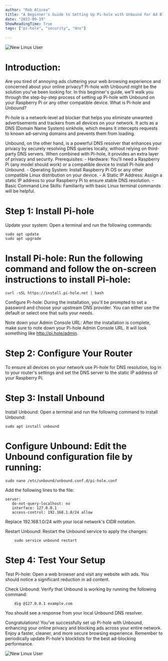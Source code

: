```yaml
---
author: "Rob Alicea"
title: "A Beginner's Guide to Setting Up Pi-hole with Unbound for Ad Blocking and Enhanced Privacy"
date: "2023-09-19"
ShowReadingTime: True
tags: ["pi-hole", "security", "dns"] 
    
---
```


![New Linux User](/img/4.png)

# Introduction:

Are you tired of annoying ads cluttering your web browsing experience and concerned about your online privacy? Pi-hole with Unbound might be the solution you've been looking for. In this beginner's guide, we'll walk you through the step-by-step process of setting up Pi-hole with Unbound on your Raspberry Pi or any other compatible device.
What is Pi-hole and Unbound?

Pi-hole is a network-level ad blocker that helps you eliminate unwanted advertisements and trackers from all devices on your network. It acts as a DNS (Domain Name System) sinkhole, which means it intercepts requests to known ad-serving domains and prevents them from loading.

Unbound, on the other hand, is a powerful DNS resolver that enhances your privacy by securely resolving DNS queries locally, without relying on third-party DNS servers. When combined with Pi-hole, it provides an extra layer of privacy and security.
Prerequisites:
    - Hardware: You'll need a Raspberry Pi (any model should work) or a           compatible device to install Pi-hole and Unbound.
    - Operating System: Install Raspberry Pi OS or any other compatible Linux distribution on your device.
    - A Static IP Address: Assign a static IP address to your Raspberry Pi to ensure stable DNS resolution.
    - Basic Command Line Skills: Familiarity with basic Linux terminal commands will be helpful.

# Step 1: Install Pi-hole

Update your system: Open a terminal and run the following commands:
```   
sudo apt update
sudo apt upgrade
```
# Install Pi-hole: Run the following command and follow the on-screen instructions to install Pi-hole:
```
curl -sSL https://install.pi-hole.net | bash
```
Configure Pi-hole: During the installation, you'll be prompted to set a password and choose your upstream DNS provider. You can either use the default or select one that suits your needs.

Note down your Admin Console URL: After the installation is complete, make sure to note down your Pi-hole Admin Console URL. It will look something like http://pi.hole/admin.

# Step 2: Configure Your Router

To ensure all devices on your network use Pi-hole for DNS resolution, log in to your router's settings and set the DNS server to the static IP address of your Raspberry Pi.

# Step 3: Install Unbound

Install Unbound: Open a terminal and run the following command to install Unbound:
```
sudo apt install unbound
```
# Configure Unbound: Edit the Unbound configuration file by running:
```
sudo nano /etc/unbound/unbound.conf.d/pi-hole.conf
```
Add the following lines to the file:
```
server:
   do-not-query-localhost: no
   interface: 127.0.0.1
   access-control: 192.168.1.0/24 allow
```
Replace 192.168.1.0/24 with your local network's CIDR notation.

Restart Unbound: Restart the Unbound service to apply the changes:
```
    sudo service unbound restart
```
# Step 4: Test Your Setup

Test Pi-hole: Open a web browser and visit any website with ads. You should notice a significant reduction in ad content.

Check Unbound: Verify that Unbound is working by running the following command:
```
    dig @127.0.0.1 example.com
```
You should see a response from your local Unbound DNS resolver.

Congratulations! You've successfully set up Pi-hole with Unbound, enhancing your online privacy and blocking ads across your entire network. Enjoy a faster, cleaner, and more secure browsing experience. Remember to periodically update Pi-hole's blocklists for the best ad-blocking performance.

![New Linux User](/img/logo1.svg)


